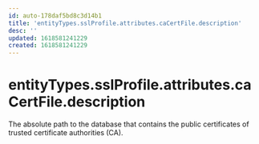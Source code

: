 ```yaml
---
id: auto-178daf5bd8c3d14b1
title: 'entityTypes.sslProfile.attributes.caCertFile.description'
desc: ''
updated: 1618581241229
created: 1618581241229
---
```

# entityTypes.sslProfile.attributes.caCertFile.description

The absolute path to the database that contains the public certificates of trusted certificate authorities (CA).